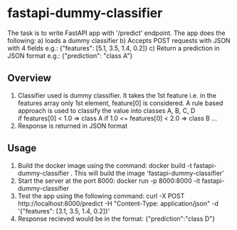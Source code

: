 # fastapi-dummy-classifier
The task is to write FastAPI app with '/predict' endpoint. The app does the following:
a) loads a dummy classifier
b) Accepts POST requests with JSON with 4 fields e.g.: {"features": [5.1, 3.5, 1.4, 0.2]}
c) Return a prediction in JSON format e.g.: {"prediction": "class A"}

## Overview
1. Classifier used is dummy classifier. It takes the 1st feature i.e. in the features array only 1st element, feature[0]
   is considered. A rule based approach is used to classify the value into classes A, B, C, D<br>
   if features[0] < 1.0 => class A
   if 1.0 <= features[0] < 2.0 => class B
   ...
3. Response is returned in JSON format

## Usage
1. Build the docker image using the command:
   docker build -t fastapi-dummy-classifier .
   This will build the image 'fastapi-dummy-classifier'
3. Start the server at the port 8000:
   docker run -p 8000:8000 -it fastapi-dummy-classifier
5. Test the app using the following command:
   curl -X POST http://localhost:8000/predict -H "Content-Type: application/json" -d '{"features": [3.1, 3.5, 1.4, 0.2]}'
7. Response recieved would be in the format:
   {"prediction":"class D"}
